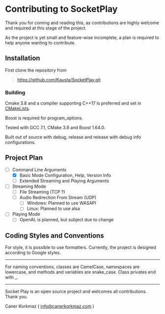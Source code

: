 # Contributing to SocketPlay

Thank you for coming and reading this, as contributions are 
highly welcome and required at this stage of the project.

As the project is yet small and feature-wise incomplete, 
a plan is required to help anyone wanting to contribute.

## Installation

First clone the repository from
> https://github.com/Kausta/SocketPlay.git

### Building

Cmake 3.8 and a compiler supporting C++17 is preferred and set in [CMakeLists](CMakeLists.txt).

Boost is required for program_options.

Tested with GCC 7.1, CMake 3.8 and Boost 1.64.0.

Built out of source with debug, release  and release with debug info configurations.

## Project Plan

- [ ] Command Line Arguments
  - [x] Basic Mode Configuration, Help, Version Info
  - [ ] Extended Streaming and Playing Arguments
- [ ] Streaming Mode
  - [ ] File Streaming (TCP ?)
  - [ ] Audio Redirection From Stream (UDP)
    - [ ] Windows: Planned to use WASAPI
    - [ ] Linux: Planned to use alsa
- [ ] Playing Mode
  - [ ] OpenAL is planned, but subject due to change
  
## Coding Styles and Conventions

For style, it is possible to use formatters. 
Currently, the project is designed according to Google styles.

---

For naming conventions, classes are CamelCase, namespaces are lowercase, and methods and variables are snake_case.
Class privates end with _.

---

Socket Play is an open source project and welcomes all contributions. Thank you.

Caner Korkmaz ( info@canerkorkmaz.com )
